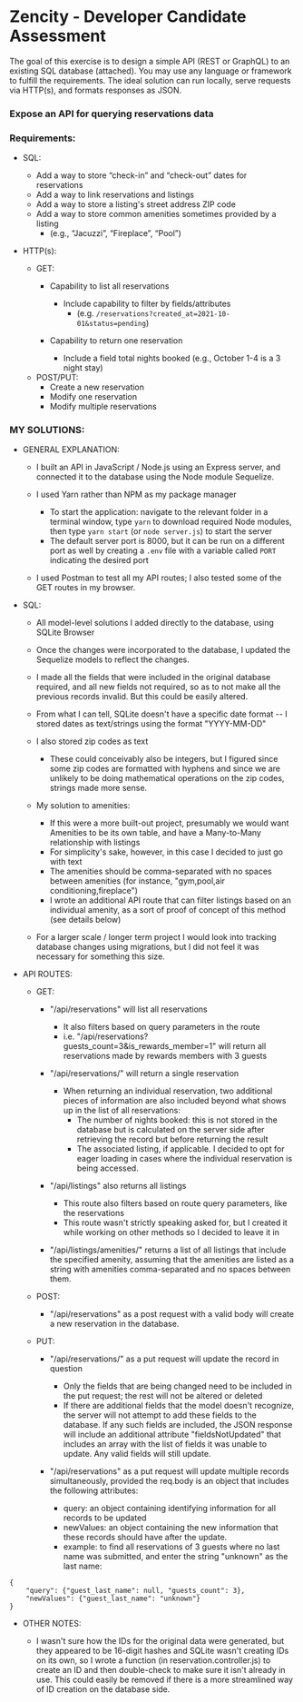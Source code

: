 # Zencity - Developer Candidate Assessment

The goal of this exercise is to design a simple API (REST or GraphQL) to an existing SQL database (attached). You may use any language or framework to fulfill the requirements. The ideal solution can run locally, serve requests via HTTP(s), and formats responses as JSON.

### Expose an API for querying reservations data

### Requirements:

- SQL:
    - Add a way to store “check-in” and “check-out” dates for reservations
    - Add a way to link reservations and listings
    - Add a way to store a listing's street address ZIP code
    - Add a way to store common amenities sometimes provided by a listing
        - (e.g., “Jacuzzi”, “Fireplace”, “Pool”)
        
- HTTP(s):
    - GET:
        - Capability to list all reservations
            - Include capability to filter by fields/attributes
                - (e.g. `/reservations?created_at=2021-10-01&status=pending`)
        
        - Capability to return one reservation
            - Include a field total nights booked (e.g., October 1-4 is a 3 night stay)
    - POST/PUT:
        - Create a new reservation
        - Modify one reservation
        - Modify multiple reservations



### MY SOLUTIONS:

- GENERAL EXPLANATION:
    - I built an API in JavaScript / Node.js using an Express server, and connected it to the database using the Node module Sequelize.
    
    - I used Yarn rather than NPM as my package manager
        - To start the application: navigate to the relevant folder in a terminal window, type `yarn` to download required Node modules, then type `yarn start` (or `node server.js`) to start the server
        - The default server port is 8000, but it can be run on a different port as well by creating a `.env` file with a variable called `PORT` indicating the desired port
        
    - I used Postman to test all my API routes; I also tested some of the GET routes in my browser.

- SQL:
    - All model-level solutions I added directly to the database, using SQLite Browser
    
    - Once the changes were incorporated to the database, I updated the Sequelize models to reflect the changes.
    
    - I made all the fields that were included in the original database required, and all new fields not required, so as to not make all the previous records invalid.  But this could be easily altered.
    
    - From what I can tell, SQLite doesn't have a specific date format -- I stored dates as text/strings using the format "YYYY-MM-DD"
    
    - I also stored zip codes as text
        - These could conceivably also be integers, but I figured since some zip codes are formatted with hyphens and since we are unlikely to be doing mathematical operations on the zip codes, strings made more sense.
        
    - My solution to amenities:
        - If this were a more built-out project, presumably we would want Amenities to be its own table, and have a Many-to-Many relationship with listings
        - For simplicity's sake, however, in this case I decided to just go with text
        - The amenities should be comma-separated with no spaces between amenities (for instance, "gym,pool,air conditioning,fireplace")
        - I wrote an additional API route that can filter listings based on an individual amenity, as a sort of proof of concept of this method (see details below)
    
    - For a larger scale / longer term project I would look into tracking database changes using migrations, but I did not feel it was necessary for something this size.
    
- API ROUTES:
    - GET:
        - "/api/reservations" will list all reservations
            - It also filters based on query parameters in the route
            - i.e. "/api/reservations?guests_count=3&is_rewards_member=1" will return all reservations made by rewards members with 3 guests
            
        - "/api/reservations/<id>" will return a single reservation
            - When returning an individual reservation, two additional pieces of information are also included beyond what shows up in the list of all reservations:
                - The number of nights booked: this is not stored in the database but is calculated on the server side after retrieving the record but before returning the result
                - The associated listing, if applicable.  I decided to opt for eager loading in cases where the individual reservation is being accessed.

        - "/api/listings" also returns all listings
            - This route also filters based on route query parameters, like the reservations
            - This route wasn't strictly speaking asked for, but I created it while working on other methods so I decided to leave it in
            
        - "/api/listings/amenities/<amenity>" returns a list of all listings that include the specified amenity, assuming that the amenities are listed as a string with amenities comma-separated and no spaces between them.
        
    - POST:
        - "/api/reservations" as a post request with a valid body will create a new reservation in the database.
        
    - PUT:
        - "/api/reservations/<id>" as a put request will update the record in question
            - Only the fields that are being changed need to be included in the put request; the rest will not be altered or deleted
            - If there are additional fields that the model doesn't recognize, the server will not attempt to add these fields to the database.  If any such fields are included, the JSON response will include an additional attribute "fieldsNotUpdated" that includes an array with the list of fields it was unable to update.  Any valid fields will still update.
            
        - "/api/reservations" as a put request will update multiple records simultaneously, provided the req.body is an object that includes the following attributes:
            - query: an object containing identifying information for all records to be updated
            - newValues: an object containing the new information that these records should have after the update.
            - example: to find all reservations of 3 guests where no last name was submitted, and enter the string "unknown" as the last name:
```
{
    "query": {"guest_last_name": null, "guests_count": 3},
    "newValues": {"guest_last_name": "unknown"}
}
```

- OTHER NOTES:

    - I wasn't sure how the IDs for the original data were generated, but they appeared to be 16-digit hashes and SQLite wasn't creating IDs on its own, so I wrote a function (in reservation.controller.js) to create an ID and then double-check to make sure it isn't already in use.  This could easily be removed if there is a more streamlined way of ID creation on the database side.
